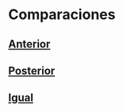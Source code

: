 # Comparaciones
## [Anterior](d1before/README.md)
## [Posterior](d2after/README.md)
## [Igual](d3equals/README.md)